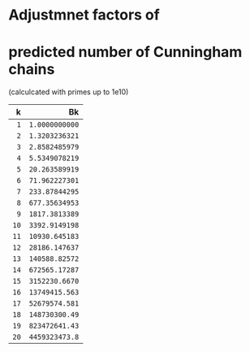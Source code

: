 # Adjustmnet factors of
# predicted number of Cunningham chains
(calculcated with primes up to 1e10)

|k|Bk|
|---:|---:|
|`1`|`1.0000000000`|
|`2`|`1.3203236321`|
|`3`|`2.8582485979`|
|`4`|`5.5349078219`|
|`5`|`20.263589919`|
|`6`|`71.962227301`|
|`7`|`233.87844295`|
|`8`|`677.35634953`|
|`9`|`1817.3813389`|
|`10`|`3392.9149198`|
|`11`|`10930.645183`|
|`12`|`28186.147637`|
|`13`|`140588.82572`|
|`14`|`672565.17287`|
|`15`|`3152230.6670`|
|`16`|`13749415.563`|
|`17`|`52679574.581`|
|`18`|`148730300.49`|
|`19`|`823472641.43`|
|`20`|`4459323473.8`|
